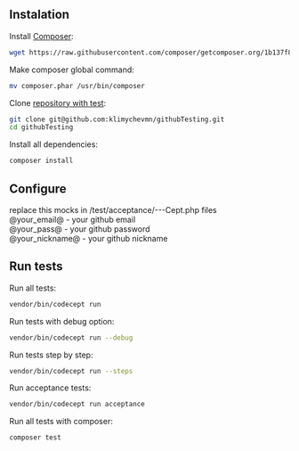 Instalation
----------------

Install [Composer](https://getcomposer.org):

```bash
wget https://raw.githubusercontent.com/composer/getcomposer.org/1b137f8bf6db3e79a38a5bc45324414a6b1f9df2/web/installer -O - -q | php -- --quiet
```

Make composer global command:

```bash
mv composer.phar /usr/bin/composer
```

Clone [repository with test]():

```bash
git clone git@github.com:klimychevmn/githubTesting.git
cd githubTesting
```

Install all dependencies:
```bash
composer install
```

Configure
----------------
replace this mocks in /test/acceptance/---Cept.php files <br> 
@your_email@ - your github email <br>
@your_pass@ - your github password <br>
@your_nickname@ - your github nickname <br>


Run tests
----------------

Run all tests:
```bash
vendor/bin/codecept run
```

Run tests with debug option:
```bash
vendor/bin/codecept run --debug
```

Run tests step by step:
```bash
vendor/bin/codecept run --steps
```

Run acceptance tests:
```bash
vendor/bin/codecept run acceptance
```

Run all tests with composer:
```bash
composer test
```
